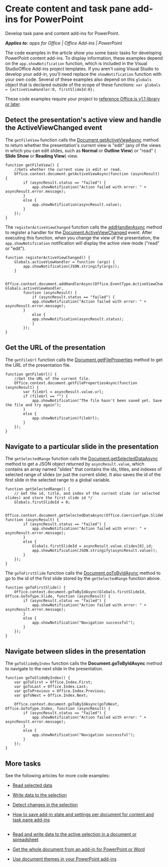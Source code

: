 
# Create content and task pane add-ins for PowerPoint
Develop task pane and content add-ins for PowerPoint.

 _**Applies to:** apps for Office | Office Add-ins | PowerPoint_

The code examples in the article show you some basic tasks for developing PowerPoint content add-ins. To display information, these examples depend on the  `app.showNotification` function, which is included in the Visual StudioOffice Add-ins project templates. If you aren't using Visual Studio to develop your add-in, you'll need replace the `showNotification` function with your own code. Several of these examples also depend on this `globals` object that is declared outside of the scope of these functions: `var globals = {activeViewHandler:0, firstSlideId:0};`

These code examples require your project to [reference Office.js v1.1 library or later](../get-started/referencing-the-javascript-api-for-office-library-from-its-cdn.md).


## Detect the presentation's active view and handle the ActiveViewChanged event

The  `getFileView` function calls the [Document.getActiveViewAsync](http://msdn.microsoft.com/library/6b53c90a-df57-4851-98d1-fae2b54f6ad6%28Office.15%29.aspx) method to return whether the presentation's current view is "edit" (any of the views in which you can edit slides, such as **Normal** or **Outline View**) or "read" ( **Slide Show** or **Reading View**) view.


```
function getFileView() {
    //Gets whether the current view is edit or read.
    Office.context.document.getActiveViewAsync(function (asyncResult) {
        if (asyncResult.status == "failed") {
            app.showNotification("Action failed with error: " + asyncResult.error.message);
        }
        else {
            app.showNotification(asyncResult.value);
        }
    });
}
```

The  `registerActiveViewChanged` function calls the [addHandlerAsync](http://msdn.microsoft.com/library/8b2ec6c4-0983-4f5e-abd9-16f15b4fc87b%28Office.15%29.aspx) method to register a handler for the [Document.ActiveViewChanged](http://msdn.microsoft.com/library/f86afe63-bf70-43dd-b224-3bc53b5e991f%28Office.15%29.aspx) event. After executing this function, when you change the view of the presentation, the `app.showNotification` notification will display the active view mode ("read" or "edit").




```
function registerActiveViewChanged() {
    Globals.activeViewHandler = function (args) {
        app.showNotification(JSON.stringify(args));
    }

    Office.context.document.addHandlerAsync(Office.EventType.ActiveViewChanged, Globals.activeViewHandler, 
        function (asyncResult) {
            if (asyncResult.status == "failed") {
            app.showNotification("Action failed with error: " + asyncResult.error.message);
        }
            else {
            app.showNotification(asyncResult.status);
            }
        });
}
```


## Get the URL of the presentation

The  `getFileUrl` function calls the [Document.getFileProperties](http://msdn.microsoft.com/library/2533a563-95ae-4d52-b2d5-a6783e4ef5b4%28Office.15%29.aspx) method to get the URL of the presentation file.


```
function getFileUrl() {
    //Get the URL of the current file.
    Office.context.document.getFilePropertiesAsync(function (asyncResult) {
        var fileUrl = asyncResult.value.url;
        if (fileUrl == "") {
            app.showNotification("The file hasn't been saved yet. Save the file and try again");
        }
        else {
            app.showNotification(fileUrl);
        }
    });
}
```


## Navigate to a particular slide in the presentation

The  `getSelectedRange` function calls the [Document.getSelectedDataAsync](http://msdn.microsoft.com/library/f85ad02c-64f0-4b73-87f6-7f521b3afd69%28Office.15%29.aspx) method to get a JSON object returned by `asyncResult.value`, which contains an array named "slides" that contains the ids, titles, and indexes of selected range of slides (or just the current slide). It also saves the id of the first slide in the selected range to a global variable.


```
function getSelectedRange() {
    // Get the id, title, and index of the current slide (or selected slides) and store the first slide id */
    Globals.firstSlideId = 0;

    Office.context.document.getSelectedDataAsync(Office.CoercionType.SlideRange, function (asyncResult) {
        if (asyncResult.status == "failed") {
            app.showNotification("Action failed with error: " + asyncResult.error.message);
        }
        else {
            Globals.firstSlideId = asyncResult.value.slides[0].id;
            app.showNotification(JSON.stringify(asyncResult.value));
        }
    });
}
```

The  `goToFirstSlide` function calls the [Document.goToByIdAsync](http://msdn.microsoft.com/library/35dda81c-235e-4eab-8a77-9acb3b73a380%28Office.15%29.aspx) method to go to the id of the first slide stored by the `getSelectedRange` function above.




```
function goToFirstSlide() {
    Office.context.document.goToByIdAsync(Globals.firstSlideId, Office.GoToType.Slide, function (asyncResult) {
        if (asyncResult.status == "failed") {
            app.showNotification("Action failed with error: " + asyncResult.error.message);
        }
        else {
            app.showNotification("Navigation successful");
        }
    });
}
```


## Navigate between slides in the presentation

The  `goToSlideByIndex` function calls the **Document.goToByIdAsync** method to navigate to the next slide in the presentation.


```
function goToSlideByIndex() {
    var goToFirst = Office.Index.First;
    var goToLast = Office.Index.Last;
    var goToPrevious = Office.Index.Previous;
    var goToNext = Office.Index.Next;

    Office.context.document.goToByIdAsync(goToNext, Office.GoToType.Index, function (asyncResult) {
        if (asyncResult.status == "failed") {
            app.showNotification("Action failed with error: " + asyncResult.error.message);
        }
        else {
            app.showNotification("Navigation successful");
        }
    });
}
```




## More tasks

See the following articles for more code examples:


- [Read selected data](../how-to/read-and-write-data-to-the-active-selection-in-a-document-or-spreadsheet.md#ReadWriteDocumentData_Read)
    
- [Write data to the selection](../how-to/read-and-write-data-to-the-active-selection-in-a-document-or-spreadsheet.md#ReadWriteDocumentData_Write)
    
- [Detect changes in the selection](../how-to/read-and-write-data-to-the-active-selection-in-a-document-or-spreadsheet.md#ReadWriteDocumentData_DetectChanges)
    
- [How to save add-in state and settings per document for content and task pane add-ins](../how-to/persisting-add-in-state-and-settings.md#PersistSettingsContentTaskPaneApp)
    

## 



- [Read and write data to the active selection in a document or spreadsheet](../how-to/read-and-write-data-to-the-active-selection-in-a-document-or-spreadsheet.md)
    
- [Get the whole document from an add-in for PowerPoint or Word](../how-to/get-the-whole-document-from-an-add-in-for-powerpoint-or-word.md)
    
- [Use document themes in your PowerPoint add-ins](../powerpoint/use-document-themes-in-your-powerpoint-add-ins.md)
    
